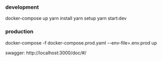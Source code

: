 ### development
docker-compose up
yarn install
yarn setup
yarn start:dev

### production
docker-compose -f docker-compose.prod.yaml --env-file=.env.prod up

swagger: http://localhost:3000/doc/#/